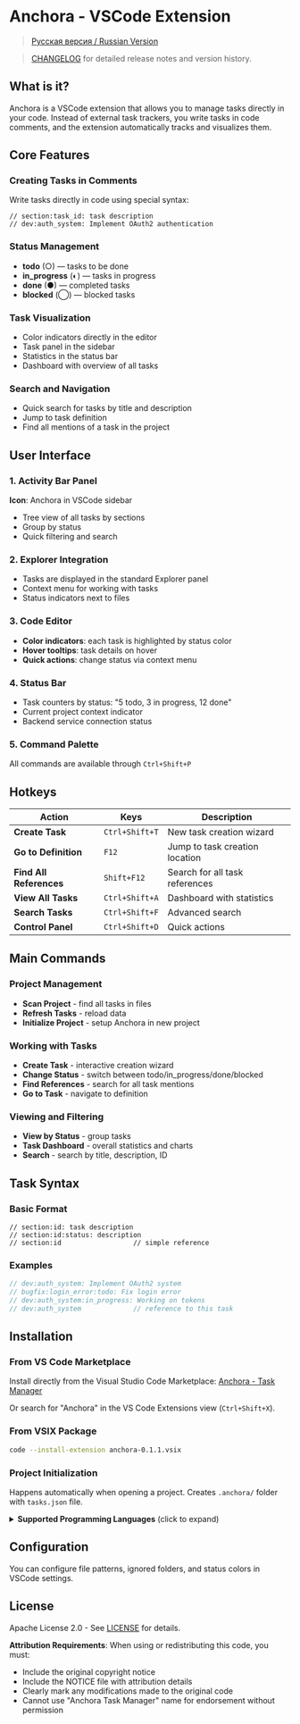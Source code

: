 # Anchora - VSCode Extension

> [Русская версия / Russian Version](doc/README_RU_VSCODE.md)

> [CHANGELOG](https://github.com/vremyavnikuda/anchora/blob/master/vscode/CHANGELOG.md) for detailed release notes and version history.

## What is it?

Anchora is a VSCode extension that allows you to manage tasks directly in your code. Instead of external task trackers, you write tasks in code comments, and the extension automatically tracks and visualizes them.

## Core Features

### Creating Tasks in Comments
Write tasks directly in code using special syntax:
```
// section:task_id: task description
// dev:auth_system: Implement OAuth2 authentication
```

### Status Management
- **todo** (○) — tasks to be done
- **in_progress** (◐) — tasks in progress  
- **done** (●) — completed tasks
- **blocked** (◯) — blocked tasks

### Task Visualization
- Color indicators directly in the editor
- Task panel in the sidebar
- Statistics in the status bar
- Dashboard with overview of all tasks

### Search and Navigation
- Quick search for tasks by title and description
- Jump to task definition
- Find all mentions of a task in the project

## User Interface

### 1. Activity Bar Panel
**Icon**: Anchora in VSCode sidebar
- Tree view of all tasks by sections
- Group by status
- Quick filtering and search

### 2. Explorer Integration
- Tasks are displayed in the standard Explorer panel
- Context menu for working with tasks
- Status indicators next to files

### 3. Code Editor
- **Color indicators**: each task is highlighted by status color
- **Hover tooltips**: task details on hover
- **Quick actions**: change status via context menu

### 4. Status Bar
- Task counters by status: "5 todo, 3 in progress, 12 done"
- Current project context indicator
- Backend service connection status

### 5. Command Palette
All commands are available through `Ctrl+Shift+P`

## Hotkeys

| Action | Keys | Description |
|--------|------|-------------|
| **Create Task** | `Ctrl+Shift+T` | New task creation wizard |
| **Go to Definition** | `F12` | Jump to task creation location |
| **Find All References** | `Shift+F12` | Search for all task references |
| **View All Tasks** | `Ctrl+Shift+A` | Dashboard with statistics |
| **Search Tasks** | `Ctrl+Shift+F` | Advanced search |
| **Control Panel** | `Ctrl+Shift+D` | Quick actions |

## Main Commands

### Project Management
- **Scan Project** - find all tasks in files
- **Refresh Tasks** - reload data
- **Initialize Project** - setup Anchora in new project

### Working with Tasks
- **Create Task** - interactive creation wizard
- **Change Status** - switch between todo/in_progress/done/blocked
- **Find References** - search for all task mentions
- **Go to Task** - navigate to definition

### Viewing and Filtering
- **View by Status** - group tasks
- **Task Dashboard** - overall statistics and charts
- **Search** - search by title, description, ID

## Task Syntax

### Basic Format
```
// section:id: task description
// section:id:status: description
// section:id                  // simple reference
```

### Examples
```rust
// dev:auth_system: Implement OAuth2 system
// bugfix:login_error:todo: Fix login error
// dev:auth_system:in_progress: Working on tokens
// dev:auth_system             // reference to this task
```

## Installation

### From VS Code Marketplace
Install directly from the Visual Studio Code Marketplace:
[Anchora - Task Manager](https://marketplace.visualstudio.com/items?itemName=vremyavnikuda.anchora)

Or search for "Anchora" in the VS Code Extensions view (`Ctrl+Shift+X`).

### From VSIX Package
```bash
code --install-extension anchora-0.1.1.vsix
```

### Project Initialization
Happens automatically when opening a project. Creates `.anchora/` folder with `tasks.json` file.

<details>
<summary><strong>Supported Programming Languages</strong> (click to expand)</summary>

### Anchora supports a wide range of programming languages:

- Rust (.rs), C (.c), C++ (.cpp, .cc, .cxx), C# (.cs), Go (.go)
- JavaScript (.js), TypeScript (.ts), JSX (.jsx), TSX (.tsx)
- HTML (.html), CSS (.css), SCSS (.scss), SASS (.sass), LESS (.less)
- Vue (.vue), Svelte (.svelte)
- Python (.py), Java (.java), PHP (.php), Ruby (.rb)
- Shell (.sh), PowerShell (.ps1), Batch (.bat, .cmd)
- Swift (.swift), Kotlin (.kt), Dart (.dart)
- Objective-C (.m, .mm)
- Haskell (.hs), F# (.fs), OCaml (.ml), Clojure (.clj), Elm (.elm)
- Java (.java), Kotlin (.kt), Scala (.scala), Clojure (.clj)
- Julia (.jl), R (.r), Lua (.lua), Perl (.pl, .pm)
- Erlang (.erl), Elixir (.ex, .exs)
- Docker (.dockerfile), Terraform (.tf), HCL (.hcl)
- YAML (.yaml, .yml), TOML (.toml), JSON (.json), XML (.xml)
- INI (.ini), CFG (.cfg), CONF (.conf)
- Markdown (.md), reStructuredText (.rst), LaTeX (.tex)
- SQL (.sql)
- Visual Basic (.vb)

</details>

## Configuration
You can configure file patterns, ignored folders, and status colors in VSCode settings.


## License
Apache License 2.0 - See [LICENSE](../LICENSE) for details.

**Attribution Requirements**: When using or redistributing this code, you must:
- Include the original copyright notice
- Include the NOTICE file with attribution details
- Clearly mark any modifications made to the original code
- Cannot use "Anchora Task Manager" name for endorsement without permission